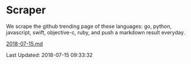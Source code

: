 # Scraper

We scrape the github trending page of these languages: go, python, javascript, swift, objective-c, ruby, and push a markdown result everyday.

[2018-07-15.md](https://github.com/henson/Scraper/blob/master/2018-07-15.md)

Last Updated: 2018-07-15 09:33:32